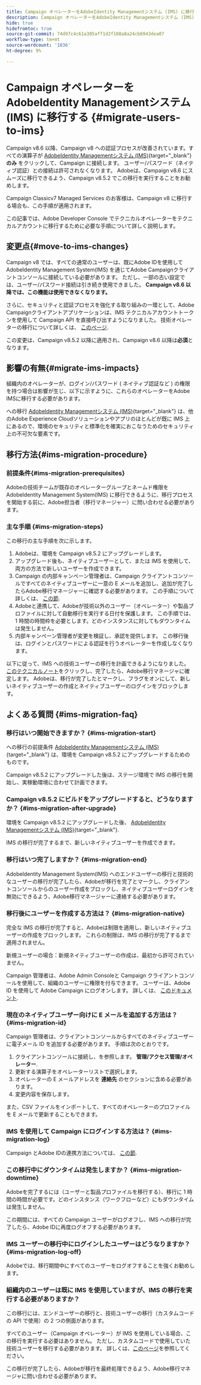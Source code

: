 ```yaml
---
title: Campaign オペレーターをAdobeIdentity Managementシステム (IMS) に移行する
description: Campaign オペレーターをAdobeIdentity Managementシステム (IMS) に移行する方法を説明します
hide: true
hidefromtoc: true
source-git-commit: 74d97c4c61a305aff1d2f108a8a24cb6943dea07
workflow-type: tm+mt
source-wordcount: '1036'
ht-degree: 9%

---
```


# Campaign オペレーターをAdobeIdentity Managementシステム (IMS) に移行する {#migrate-users-to-ims}

Campaign v8.6 以降、Campaign v8 への認証プロセスが改善されています。すべての演算子が [AdobeIdentity Managementシステム (IMS)](https://helpx.adobe.com/jp/enterprise/using/identity.html){target="_blank"} **のみ** をクリックして、Campaign に接続します。 ユーザー/パスワード（ネイティブ認証）との接続は許可されなくなります。 Adobeは、Campaign v8.6 にスムーズに移行できるよう、Campaign v8.5.2 でこの移行を実行することをお勧めします。

Campaign Classicv7 Managed Services のお客様は、Campaign v8 に移行する場合も、この手順が適用されます。

この記事では、Adobe Developer Console でテクニカルオペレーターをテクニカルアカウントに移行するために必要な手順について詳しく説明します。

## 変更点{#move-to-ims-changes}

Campaign v8 では、すべての通常のユーザーは、既にAdobe IDを使用してAdobeIdentity Management System(IMS) を通じてAdobe Campaignクライアントコンソールに接続している必要があります。 ただし、一部の古い設定では、ユーザー/パスワード接続は引き続き使用できました。 **Campaign v8.6 以降では、この機能は使用できなくなります。**

さらに、セキュリティと認証プロセスを強化する取り組みの一環として、Adobe Campaignクライアントアプリケーションは、IMS テクニカルアカウントトークンを使用して Campaign API を直接呼び出すようになりました。 技術オペレーターの移行について詳しくは、 [このページ](ims-migration.md).

この変更は、Campaign v8.5.2 以降に適用され、Campaign v8.6 以降は&#x200B;**必須**&#x200B;となります。


## 影響の有無{#migrate-ims-impacts}

組織内のオペレーターが、ログイン/パスワード ( ネイティブ認証など ) の権限を持つ場合は影響が生じ、以下に示すように、これらのオペレーターをAdobe IMSに移行する必要があります。

への移行 [AdobeIdentity Managementシステム (IMS)](https://helpx.adobe.com/jp/enterprise/using/identity.html){target="_blank"} は、他のAdobe Experience Cloudソリューションやアプリのほとんどが既に IMS 上にあるので、環境のセキュリティと標準化を確実におこなうためのセキュリティ上の不可欠な要素です。

## 移行方法{#ims-migration-procedure}

### 前提条件{#ims-migration-prerequisites}

Adobeの技術チームが既存のオペレーターグループとネームド権限をAdobeIdentity Management System(IMS) に移行できるように、移行プロセスを開始する前に、Adobe担当者（移行マネージャー）に問い合わせる必要があります。

### 主な手順 {#ims-migration-steps}

この移行の主な手順を次に示します。

1. Adobeは、環境を Campaign v8.5.2 にアップグレードします。
1. アップグレード後も、ネイティブユーザーとして、または IMS を使用して、両方の方法で新しいユーザーを作成できます。
1. Campaign の内部キャンペーン管理者は、Campaign クライアントコンソールですべてのネイティブユーザーに一意の E メールを追加し、追加が完了したらAdobe移行マネージャーに確認する必要があります。 この手順について詳しくは、 [この節](#ims-migration-id).
1. Adobeと連携して、Adobeが技術以外のユーザー（オペレーター）や製品プロファイルに対して自動移行を実行する日付を保護します。 この手順では、1 時間の時間枠を必要とします。どのインスタンスに対してもダウンタイムは発生しません。
1. 内部キャンペーン管理者が変更を検証し、承認を提供します。 この移行後は、ログインとパスワードによる認証を行うオペレーターを作成しなくなります。

以下に従って、IMS への技術ユーザーの移行を計画できるようになりました。 [このテクニカルノート](ims-migration.md)をクリックし、完了したら、Adobe移行マネージャに確定します。
Adobeは、移行が完了したとマークし、フラグをオンにして、新しいネイティブユーザーの作成とネイティブユーザーのログインをブロックします。

## よくある質問 {#ims-migration-faq}

### 移行はいつ開始できますか？ {#ims-migration-start}

への移行の前提条件 [AdobeIdentity Managementシステム (IMS)](https://helpx.adobe.com/jp/enterprise/using/identity.html){target="_blank"} は、環境を Campaign v8.5.2 にアップグレードするためのものです。

Campaign v8.5.2 にアップグレードした後は、ステージ環境で IMS の移行を開始し、実稼動環境に合わせて計画できます。

### Campaign v8.5.2 にビルドをアップグレードすると、どうなりますか？ {#ims-migration-after-upgrade}

環境を Campaign v8.5.2 にアップグレードした後、 [AdobeIdentity Managementシステム (IMS)](https://helpx.adobe.com/jp/enterprise/using/identity.html){target="_blank"}.

IMS の移行が完了するまで、新しいネイティブユーザーを作成できます。

### 移行はいつ完了しますか？ {#ims-migration-end}

AdobeIdentity Management System(IMS) へのエンドユーザーの移行と技術的なユーザーの移行が完了したら、Adobeが移行を完了とマークし、クライアントコンソールからのユーザー作成をブロックし、ネイティブユーザーログインを無効にできるよう、Adobe移行マネージャーに連絡する必要があります。


### 移行後にユーザーを作成する方法は？ {#ims-migration-native}

完全な IMS の移行が完了すると、Adobeは制限を適用し、新しいネイティブユーザーの作成をブロックします。 これらの制限は、IMS の移行が完了するまで適用されません。

新規ユーザーの場合：新規ネイティブユーザーの作成は、最初から許可されていません。

Campaign 管理者は、Adobe Admin Consoleと Campaign クライアントコンソールを使用して、組織のユーザーに権限を付与できます。 ユーザーは、Adobe ID を使用して Adobe Campaign にログオンします。 詳しくは、 [このドキュメント](../../v8/start/gs-permissions.md).

### 現在のネイティブユーザー向けに E メールを追加する方法は？ {#ims-migration-id}

Campaign 管理者は、クライアントコンソールからすべてのネイティブユーザーに電子メール ID を追加する必要があります。 手順は次のとおりです。

1. クライアントコンソールに接続し、を参照します。 **管理/アクセス管理/オペレーター**.
1. 更新する演算子をオペレーターリストで選択します。
1. オペレーターの E メールアドレスを **連絡先** のセクションに含める必要があります。
1. 変更内容を保存します。

また、CSV ファイルをインポートして、すべてのオペレーターのプロファイルを E メールで更新することもできます。


### IMS を使用して Campaign にログインする方法は？ {#ims-migration-log}

Campaign とAdobe IDの連携方法については、 [この節](../../v8/start/connect.md).

### この移行中にダウンタイムは発生しますか？ {#ims-migration-downtime}

Adobeを完了するには（ユーザーと製品プロファイルを移行する）、移行に 1 時間の時間が必要です。どのインスタンス（ワークフローなど）にもダウンタイムは発生しません。

この期間には、すべての Campaign ユーザーがログオフし、IMS への移行が完了したら、Adobe IDに再度ログオフする必要があります。

### IMS ユーザーの移行中にログインしたユーザーはどうなりますか？ {#ims-migration-log-off}

Adobeでは、移行期間中にすべてのユーザーをログオフすることを強くお勧めします。

### 組織内のユーザーは既に IMS を使用していますが、IMS の移行を実行する必要がありますか？

この移行には、エンドユーザーの移行と、技術ユーザーの移行（カスタムコードの API で使用）の 2 つの側面があります。

すべてのユーザー（Campaign オペレーター）が IMS を使用している場合、この移行を実行する必要はありません。 ただし、カスタムコードで使用していた技術ユーザーを移行する必要があります。 詳しくは、[このページ](ims-migration.md)を参照してください。

この移行が完了したら、Adobeが移行を最終処理できるよう、Adobe移行マネージャに問い合わせる必要があります。